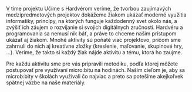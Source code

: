 V tíme projektu Učíme s Hardvérom veríme, že tvorbou zaujímavých medzipredmetových projektov dokážeme žiakom ukázať
moderné využitia informatiky, princípy, na ktorých funguje každodenný svet okolo nás, a zvýšiť ich záujem o rozvíjanie
si svojich digitálnych zručností. Hardvéru a programovania sa nemusí nik báť, a práve to chceme našim prístupom ukázať
aj žiakom. Mnohé aktivity sú poňaté viac projektovo, pričom sme zahrnuli do nich aj kreatívne zložky (kreslenie,
maľovanie, skupinové hry, ...). Veríme, že takto si každý žiak nájde aktivitu a tému, ktorá ho zaujme.

Pre každú aktivitu sme pre vás pripravili metodiku, podľa ktorej môžete postupovať pre využívaní micro:bitu na
hodinách. Našim cieľom je, aby sa microb:bity v školách využívali čo najviac a preto sa potešíme akejkoľvek spätnej
väzbe na naše materiály.

